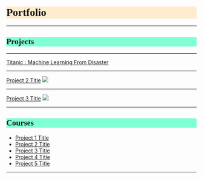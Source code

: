 <h1 style="background-color:BlanchedAlmond;font-family:Candara;">Portfolio</h1>

---
<h2 style="background-color:Aquamarine;font-family:Candara;">Projects</h2>

---

[Titanic : Machine Learning From Disaster](/Projects/Titanic)

---

[Project 2 Title](/pdf/sample_presentation.pdf)
<img src="images/dummy_thumbnail.jpg?raw=true"/>

---

[Project 3 Title](http://example.com/)
<img src="images/dummy_thumbnail.jpg?raw=true"/>

---

<h2 style="background-color:Aquamarine;font-family:Candara;">Courses</h2>

- [Project 1 Title](http://example.com/)
- [Project 2 Title](http://example.com/)
- [Project 3 Title](http://example.com/)
- [Project 4 Title](http://example.com/)
- [Project 5 Title](http://example.com/)

---

